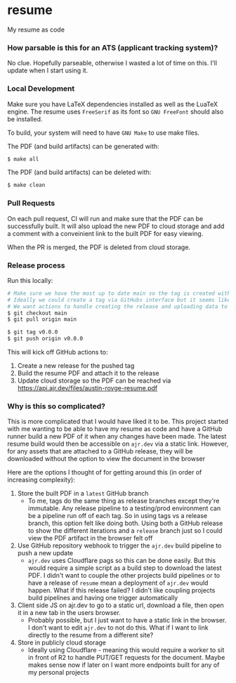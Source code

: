 # resume

My resume as code

### How parsable is this for an ATS (applicant tracking system)?

No clue. Hopefully parseable, otherwise I wasted a lot of time on this. I'll update when I start using it.

### Local Development

Make sure you have LaTeX dependencies installed as well as the LuaTeX engine. The resume uses `FreeSerif` as its font so `GNU FreeFont` should also be installed.

To build, your system will need to have `GNU Make` to use make files.

The PDF (and build artifacts) can be generated with:

```bash
$ make all
```

The PDF (and build artifacts) can be deleted with:

```bash
$ make clean
```

### Pull Requests

On each pull request, CI will run and make sure that the PDF can be successfully built. It will also upload the new PDF to cloud storage and add a comment with a conveinient link to the built PDF for easy viewing.

When the PR is merged, the PDF is deleted from cloud storage.

### Release process

Run this locally:

```bash
# Make sure we have the most up to date main so the tag is created with the correct repository history
# Ideally we could create a tag via GitHubs interface but it seems like that would also create a release
# We want actions to handle creating the release and uploading data to it
$ git checkout main
$ git pull origin main

$ git tag v0.0.0
$ git push origin v0.0.0
```

This will kick off GitHub actions to:

1. Create a new release for the pushed tag
2. Build the resume PDF and attach it to the release
3. Update cloud storage so the PDF can be reached via https://api.ajr.dev/files/austin-rovge-resume.pdf

### Why is this so complicated?

This is more complicated that I would have liked it to be. This project started with me wanting to be able to have my resume as code and have a GitHub runner build a new PDF of it when any changes have been made. The latest resume build would then be accessible on `ajr.dev` via a static link. However, for any assets that are attached to a GitHub release, they will be downloaded without the option to view the document in the browser

Here are the options I thought of for getting around this (in order of increasing complexity):

1. Store the built PDF in a `latest` GitHub branch
    * To me, tags do the same thing as release branches except they're immutable. Any release pipeline to a testing/prod environment can be a pipeline run off of each tag. So in using tags vs a release branch, this option felt like doing both. Using both a GitHub release to show the different iterations and a `release` branch just so I could view the PDF artifact in the browser felt off
2. Use GitHub repository webhook to trigger the `ajr.dev` build pipeline to push a new update
    * `ajr.dev` uses Cloudflare pags so this can be done easily. But this would require a simple script as a build step to download the latest PDF. I didn't want to couple the other projects build pipelines or to have a release of `resume` mean a deployment of `ajr.dev` would happen. What if this release failed? I didn't like coupling projects build pipelines and having one trigger automatically
3. Client side JS on ajr.dev to go to a static url, download a file, then open it in a new tab in the users browser.
    * Probably possible, but I just want to have a static link in the browser. I don't want to edit `ajr.dev` to not do this. What if I want to link directly to the resume from a different site?
4. Store in publicly cloud storage
    * Ideally using Cloudflare - meaning this would require a worker to sit in front of R2 to handle PUT/GET requests for the document. Maybe makes sense now if later on I want more endpoints built for any of my personal projects
